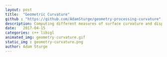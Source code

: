 ```yaml
---
layout: post
title:  "Geometric Curvature"
github : "https://github.com/AdamSturge/geometry-processing-curvature"
description: Computing different measures of surface curvature and displaying them as color maps on a triangle mesh
date:   2017-04-15
categories: c++ libigl
animated_img: geometry-curvature.gif
static_img : geometry-curvature.png
author: Adam Sturge
---
```


